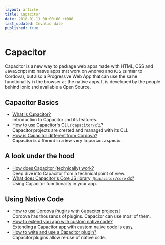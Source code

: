 ```yaml
---
layout: article
title: Capacitor
date: 2018-01-11 00:00:00 +0000
last_updated: Invalid date
published: true
---
```

# Capacitor

Capacitor is a new way to package web apps made with HTML, CSS and JavaScript into native apps that work on Android and iOS (similar to Cordova), but also a Progressive Web App that can use the same functionality in the browser as the native apps. It is developed by the people behind Ionic and available a Open Source.

## Capacitor Basics

* [What is Capacitor?](capacitor/what-is-capacitor.md)  
  Introduction to Capacitor and its features.
* [How to use Capacitor's CLI, `@capacitor/cli`?](capacitor/cli.md)  
  Capacitor projects are created and managed with its CLI.
* [How is Capacitor different from Cordova?](capacitor/differences-between-capacitor-and-cordova.md)  
  Capacitor is different in a few very important aspects.
  
## A look under the hood

* [How does Capacitor (technically) work?](capacitor/deep-dive-into-capacitor.md)  
  Deep dive into Capacitor from a technical point of view.
* [What does Capacitor's Core JS library, `@capacitor/core` do?](capacitor/core.md)  
  Using Capacitor functionality in your app.
  
## Using Native Code

* [How to use Cordova Plugins with Capacitor projects?]()  
  Cordova has thousands of plugins. Capacitor can use most of them.
* [How to extend you app with custom native code?]()  
  Extending a Capacitor app with custom native code is easy.
* [How to write and use a Capacitor plugin?]()  
  Capacitor plugins allow re-use of native code.